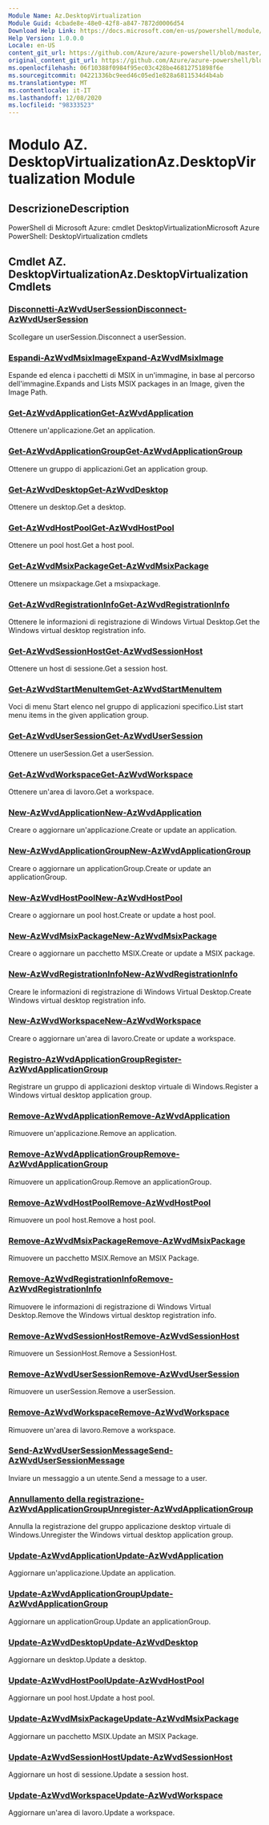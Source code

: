 ```yaml
---
Module Name: Az.DesktopVirtualization
Module Guid: 4cbade8e-48e0-42f8-a847-7872d0006d54
Download Help Link: https://docs.microsoft.com/en-us/powershell/module/az.desktopvirtualization
Help Version: 1.0.0.0
Locale: en-US
content_git_url: https://github.com/Azure/azure-powershell/blob/master/src/DesktopVirtualization/help/Az.DesktopVirtualization.md
original_content_git_url: https://github.com/Azure/azure-powershell/blob/master/src/DesktopVirtualization/help/Az.DesktopVirtualization.md
ms.openlocfilehash: 06f10388f0984f95ec03c428be46812751898f6e
ms.sourcegitcommit: 04221336bc9eed46c05ed1e828a6811534d4b4ab
ms.translationtype: MT
ms.contentlocale: it-IT
ms.lasthandoff: 12/08/2020
ms.locfileid: "98333523"
---
```

# <span data-ttu-id="5dd8e-101">Modulo AZ. DesktopVirtualization</span><span class="sxs-lookup"><span data-stu-id="5dd8e-101">Az.DesktopVirtualization Module</span></span>
## <span data-ttu-id="5dd8e-102">Descrizione</span><span class="sxs-lookup"><span data-stu-id="5dd8e-102">Description</span></span>
<span data-ttu-id="5dd8e-103">PowerShell di Microsoft Azure: cmdlet DesktopVirtualization</span><span class="sxs-lookup"><span data-stu-id="5dd8e-103">Microsoft Azure PowerShell: DesktopVirtualization cmdlets</span></span>

## <span data-ttu-id="5dd8e-104">Cmdlet AZ. DesktopVirtualization</span><span class="sxs-lookup"><span data-stu-id="5dd8e-104">Az.DesktopVirtualization Cmdlets</span></span>
### [<span data-ttu-id="5dd8e-105">Disconnetti-AzWvdUserSession</span><span class="sxs-lookup"><span data-stu-id="5dd8e-105">Disconnect-AzWvdUserSession</span></span>](Disconnect-AzWvdUserSession.md)
<span data-ttu-id="5dd8e-106">Scollegare un userSession.</span><span class="sxs-lookup"><span data-stu-id="5dd8e-106">Disconnect a userSession.</span></span>

### [<span data-ttu-id="5dd8e-107">Espandi-AzWvdMsixImage</span><span class="sxs-lookup"><span data-stu-id="5dd8e-107">Expand-AzWvdMsixImage</span></span>](Expand-AzWvdMsixImage.md)
<span data-ttu-id="5dd8e-108">Espande ed elenca i pacchetti di MSIX in un'immagine, in base al percorso dell'immagine.</span><span class="sxs-lookup"><span data-stu-id="5dd8e-108">Expands and Lists MSIX packages in an Image, given the Image Path.</span></span>

### [<span data-ttu-id="5dd8e-109">Get-AzWvdApplication</span><span class="sxs-lookup"><span data-stu-id="5dd8e-109">Get-AzWvdApplication</span></span>](Get-AzWvdApplication.md)
<span data-ttu-id="5dd8e-110">Ottenere un'applicazione.</span><span class="sxs-lookup"><span data-stu-id="5dd8e-110">Get an application.</span></span>

### [<span data-ttu-id="5dd8e-111">Get-AzWvdApplicationGroup</span><span class="sxs-lookup"><span data-stu-id="5dd8e-111">Get-AzWvdApplicationGroup</span></span>](Get-AzWvdApplicationGroup.md)
<span data-ttu-id="5dd8e-112">Ottenere un gruppo di applicazioni.</span><span class="sxs-lookup"><span data-stu-id="5dd8e-112">Get an application group.</span></span>

### [<span data-ttu-id="5dd8e-113">Get-AzWvdDesktop</span><span class="sxs-lookup"><span data-stu-id="5dd8e-113">Get-AzWvdDesktop</span></span>](Get-AzWvdDesktop.md)
<span data-ttu-id="5dd8e-114">Ottenere un desktop.</span><span class="sxs-lookup"><span data-stu-id="5dd8e-114">Get a desktop.</span></span>

### [<span data-ttu-id="5dd8e-115">Get-AzWvdHostPool</span><span class="sxs-lookup"><span data-stu-id="5dd8e-115">Get-AzWvdHostPool</span></span>](Get-AzWvdHostPool.md)
<span data-ttu-id="5dd8e-116">Ottenere un pool host.</span><span class="sxs-lookup"><span data-stu-id="5dd8e-116">Get a host pool.</span></span>

### [<span data-ttu-id="5dd8e-117">Get-AzWvdMsixPackage</span><span class="sxs-lookup"><span data-stu-id="5dd8e-117">Get-AzWvdMsixPackage</span></span>](Get-AzWvdMsixPackage.md)
<span data-ttu-id="5dd8e-118">Ottenere un msixpackage.</span><span class="sxs-lookup"><span data-stu-id="5dd8e-118">Get a msixpackage.</span></span>

### [<span data-ttu-id="5dd8e-119">Get-AzWvdRegistrationInfo</span><span class="sxs-lookup"><span data-stu-id="5dd8e-119">Get-AzWvdRegistrationInfo</span></span>](Get-AzWvdRegistrationInfo.md)
<span data-ttu-id="5dd8e-120">Ottenere le informazioni di registrazione di Windows Virtual Desktop.</span><span class="sxs-lookup"><span data-stu-id="5dd8e-120">Get the Windows virtual desktop registration info.</span></span>

### [<span data-ttu-id="5dd8e-121">Get-AzWvdSessionHost</span><span class="sxs-lookup"><span data-stu-id="5dd8e-121">Get-AzWvdSessionHost</span></span>](Get-AzWvdSessionHost.md)
<span data-ttu-id="5dd8e-122">Ottenere un host di sessione.</span><span class="sxs-lookup"><span data-stu-id="5dd8e-122">Get a session host.</span></span>

### [<span data-ttu-id="5dd8e-123">Get-AzWvdStartMenuItem</span><span class="sxs-lookup"><span data-stu-id="5dd8e-123">Get-AzWvdStartMenuItem</span></span>](Get-AzWvdStartMenuItem.md)
<span data-ttu-id="5dd8e-124">Voci di menu Start elenco nel gruppo di applicazioni specifico.</span><span class="sxs-lookup"><span data-stu-id="5dd8e-124">List start menu items in the given application group.</span></span>

### [<span data-ttu-id="5dd8e-125">Get-AzWvdUserSession</span><span class="sxs-lookup"><span data-stu-id="5dd8e-125">Get-AzWvdUserSession</span></span>](Get-AzWvdUserSession.md)
<span data-ttu-id="5dd8e-126">Ottenere un userSession.</span><span class="sxs-lookup"><span data-stu-id="5dd8e-126">Get a userSession.</span></span>

### [<span data-ttu-id="5dd8e-127">Get-AzWvdWorkspace</span><span class="sxs-lookup"><span data-stu-id="5dd8e-127">Get-AzWvdWorkspace</span></span>](Get-AzWvdWorkspace.md)
<span data-ttu-id="5dd8e-128">Ottenere un'area di lavoro.</span><span class="sxs-lookup"><span data-stu-id="5dd8e-128">Get a workspace.</span></span>

### [<span data-ttu-id="5dd8e-129">New-AzWvdApplication</span><span class="sxs-lookup"><span data-stu-id="5dd8e-129">New-AzWvdApplication</span></span>](New-AzWvdApplication.md)
<span data-ttu-id="5dd8e-130">Creare o aggiornare un'applicazione.</span><span class="sxs-lookup"><span data-stu-id="5dd8e-130">Create or update an application.</span></span>

### [<span data-ttu-id="5dd8e-131">New-AzWvdApplicationGroup</span><span class="sxs-lookup"><span data-stu-id="5dd8e-131">New-AzWvdApplicationGroup</span></span>](New-AzWvdApplicationGroup.md)
<span data-ttu-id="5dd8e-132">Creare o aggiornare un applicationGroup.</span><span class="sxs-lookup"><span data-stu-id="5dd8e-132">Create or update an applicationGroup.</span></span>

### [<span data-ttu-id="5dd8e-133">New-AzWvdHostPool</span><span class="sxs-lookup"><span data-stu-id="5dd8e-133">New-AzWvdHostPool</span></span>](New-AzWvdHostPool.md)
<span data-ttu-id="5dd8e-134">Creare o aggiornare un pool host.</span><span class="sxs-lookup"><span data-stu-id="5dd8e-134">Create or update a host pool.</span></span>

### [<span data-ttu-id="5dd8e-135">New-AzWvdMsixPackage</span><span class="sxs-lookup"><span data-stu-id="5dd8e-135">New-AzWvdMsixPackage</span></span>](New-AzWvdMsixPackage.md)
<span data-ttu-id="5dd8e-136">Creare o aggiornare un pacchetto MSIX.</span><span class="sxs-lookup"><span data-stu-id="5dd8e-136">Create or update a MSIX package.</span></span>

### [<span data-ttu-id="5dd8e-137">New-AzWvdRegistrationInfo</span><span class="sxs-lookup"><span data-stu-id="5dd8e-137">New-AzWvdRegistrationInfo</span></span>](New-AzWvdRegistrationInfo.md)
<span data-ttu-id="5dd8e-138">Creare le informazioni di registrazione di Windows Virtual Desktop.</span><span class="sxs-lookup"><span data-stu-id="5dd8e-138">Create Windows virtual desktop registration info.</span></span>

### [<span data-ttu-id="5dd8e-139">New-AzWvdWorkspace</span><span class="sxs-lookup"><span data-stu-id="5dd8e-139">New-AzWvdWorkspace</span></span>](New-AzWvdWorkspace.md)
<span data-ttu-id="5dd8e-140">Creare o aggiornare un'area di lavoro.</span><span class="sxs-lookup"><span data-stu-id="5dd8e-140">Create or update a workspace.</span></span>

### [<span data-ttu-id="5dd8e-141">Registro-AzWvdApplicationGroup</span><span class="sxs-lookup"><span data-stu-id="5dd8e-141">Register-AzWvdApplicationGroup</span></span>](Register-AzWvdApplicationGroup.md)
<span data-ttu-id="5dd8e-142">Registrare un gruppo di applicazioni desktop virtuale di Windows.</span><span class="sxs-lookup"><span data-stu-id="5dd8e-142">Register a Windows virtual desktop application group.</span></span>

### [<span data-ttu-id="5dd8e-143">Remove-AzWvdApplication</span><span class="sxs-lookup"><span data-stu-id="5dd8e-143">Remove-AzWvdApplication</span></span>](Remove-AzWvdApplication.md)
<span data-ttu-id="5dd8e-144">Rimuovere un'applicazione.</span><span class="sxs-lookup"><span data-stu-id="5dd8e-144">Remove an application.</span></span>

### [<span data-ttu-id="5dd8e-145">Remove-AzWvdApplicationGroup</span><span class="sxs-lookup"><span data-stu-id="5dd8e-145">Remove-AzWvdApplicationGroup</span></span>](Remove-AzWvdApplicationGroup.md)
<span data-ttu-id="5dd8e-146">Rimuovere un applicationGroup.</span><span class="sxs-lookup"><span data-stu-id="5dd8e-146">Remove an applicationGroup.</span></span>

### [<span data-ttu-id="5dd8e-147">Remove-AzWvdHostPool</span><span class="sxs-lookup"><span data-stu-id="5dd8e-147">Remove-AzWvdHostPool</span></span>](Remove-AzWvdHostPool.md)
<span data-ttu-id="5dd8e-148">Rimuovere un pool host.</span><span class="sxs-lookup"><span data-stu-id="5dd8e-148">Remove a host pool.</span></span>

### [<span data-ttu-id="5dd8e-149">Remove-AzWvdMsixPackage</span><span class="sxs-lookup"><span data-stu-id="5dd8e-149">Remove-AzWvdMsixPackage</span></span>](Remove-AzWvdMsixPackage.md)
<span data-ttu-id="5dd8e-150">Rimuovere un pacchetto MSIX.</span><span class="sxs-lookup"><span data-stu-id="5dd8e-150">Remove an MSIX Package.</span></span>

### [<span data-ttu-id="5dd8e-151">Remove-AzWvdRegistrationInfo</span><span class="sxs-lookup"><span data-stu-id="5dd8e-151">Remove-AzWvdRegistrationInfo</span></span>](Remove-AzWvdRegistrationInfo.md)
<span data-ttu-id="5dd8e-152">Rimuovere le informazioni di registrazione di Windows Virtual Desktop.</span><span class="sxs-lookup"><span data-stu-id="5dd8e-152">Remove the Windows virtual desktop registration info.</span></span>

### [<span data-ttu-id="5dd8e-153">Remove-AzWvdSessionHost</span><span class="sxs-lookup"><span data-stu-id="5dd8e-153">Remove-AzWvdSessionHost</span></span>](Remove-AzWvdSessionHost.md)
<span data-ttu-id="5dd8e-154">Rimuovere un SessionHost.</span><span class="sxs-lookup"><span data-stu-id="5dd8e-154">Remove a SessionHost.</span></span>

### [<span data-ttu-id="5dd8e-155">Remove-AzWvdUserSession</span><span class="sxs-lookup"><span data-stu-id="5dd8e-155">Remove-AzWvdUserSession</span></span>](Remove-AzWvdUserSession.md)
<span data-ttu-id="5dd8e-156">Rimuovere un userSession.</span><span class="sxs-lookup"><span data-stu-id="5dd8e-156">Remove a userSession.</span></span>

### [<span data-ttu-id="5dd8e-157">Remove-AzWvdWorkspace</span><span class="sxs-lookup"><span data-stu-id="5dd8e-157">Remove-AzWvdWorkspace</span></span>](Remove-AzWvdWorkspace.md)
<span data-ttu-id="5dd8e-158">Rimuovere un'area di lavoro.</span><span class="sxs-lookup"><span data-stu-id="5dd8e-158">Remove a workspace.</span></span>

### [<span data-ttu-id="5dd8e-159">Send-AzWvdUserSessionMessage</span><span class="sxs-lookup"><span data-stu-id="5dd8e-159">Send-AzWvdUserSessionMessage</span></span>](Send-AzWvdUserSessionMessage.md)
<span data-ttu-id="5dd8e-160">Inviare un messaggio a un utente.</span><span class="sxs-lookup"><span data-stu-id="5dd8e-160">Send a message to a user.</span></span>

### [<span data-ttu-id="5dd8e-161">Annullamento della registrazione-AzWvdApplicationGroup</span><span class="sxs-lookup"><span data-stu-id="5dd8e-161">Unregister-AzWvdApplicationGroup</span></span>](Unregister-AzWvdApplicationGroup.md)
<span data-ttu-id="5dd8e-162">Annulla la registrazione del gruppo applicazione desktop virtuale di Windows.</span><span class="sxs-lookup"><span data-stu-id="5dd8e-162">Unregister the Windows virtual desktop application group.</span></span>

### [<span data-ttu-id="5dd8e-163">Update-AzWvdApplication</span><span class="sxs-lookup"><span data-stu-id="5dd8e-163">Update-AzWvdApplication</span></span>](Update-AzWvdApplication.md)
<span data-ttu-id="5dd8e-164">Aggiornare un'applicazione.</span><span class="sxs-lookup"><span data-stu-id="5dd8e-164">Update an application.</span></span>

### [<span data-ttu-id="5dd8e-165">Update-AzWvdApplicationGroup</span><span class="sxs-lookup"><span data-stu-id="5dd8e-165">Update-AzWvdApplicationGroup</span></span>](Update-AzWvdApplicationGroup.md)
<span data-ttu-id="5dd8e-166">Aggiornare un applicationGroup.</span><span class="sxs-lookup"><span data-stu-id="5dd8e-166">Update an applicationGroup.</span></span>

### [<span data-ttu-id="5dd8e-167">Update-AzWvdDesktop</span><span class="sxs-lookup"><span data-stu-id="5dd8e-167">Update-AzWvdDesktop</span></span>](Update-AzWvdDesktop.md)
<span data-ttu-id="5dd8e-168">Aggiornare un desktop.</span><span class="sxs-lookup"><span data-stu-id="5dd8e-168">Update a desktop.</span></span>

### [<span data-ttu-id="5dd8e-169">Update-AzWvdHostPool</span><span class="sxs-lookup"><span data-stu-id="5dd8e-169">Update-AzWvdHostPool</span></span>](Update-AzWvdHostPool.md)
<span data-ttu-id="5dd8e-170">Aggiornare un pool host.</span><span class="sxs-lookup"><span data-stu-id="5dd8e-170">Update a host pool.</span></span>

### [<span data-ttu-id="5dd8e-171">Update-AzWvdMsixPackage</span><span class="sxs-lookup"><span data-stu-id="5dd8e-171">Update-AzWvdMsixPackage</span></span>](Update-AzWvdMsixPackage.md)
<span data-ttu-id="5dd8e-172">Aggiornare un pacchetto MSIX.</span><span class="sxs-lookup"><span data-stu-id="5dd8e-172">Update an  MSIX Package.</span></span>

### [<span data-ttu-id="5dd8e-173">Update-AzWvdSessionHost</span><span class="sxs-lookup"><span data-stu-id="5dd8e-173">Update-AzWvdSessionHost</span></span>](Update-AzWvdSessionHost.md)
<span data-ttu-id="5dd8e-174">Aggiornare un host di sessione.</span><span class="sxs-lookup"><span data-stu-id="5dd8e-174">Update a session host.</span></span>

### [<span data-ttu-id="5dd8e-175">Update-AzWvdWorkspace</span><span class="sxs-lookup"><span data-stu-id="5dd8e-175">Update-AzWvdWorkspace</span></span>](Update-AzWvdWorkspace.md)
<span data-ttu-id="5dd8e-176">Aggiornare un'area di lavoro.</span><span class="sxs-lookup"><span data-stu-id="5dd8e-176">Update a workspace.</span></span>

